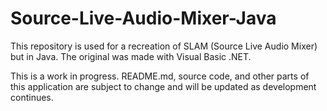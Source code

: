 # Source-Live-Audio-Mixer-Java
This repository is used for a recreation of SLAM (Source Live Audio Mixer) but in Java. The original was made with Visual Basic .NET.  

This is a work in progress. README.md, source code, and other parts of this application are subject to change and will be updated as development continues.
